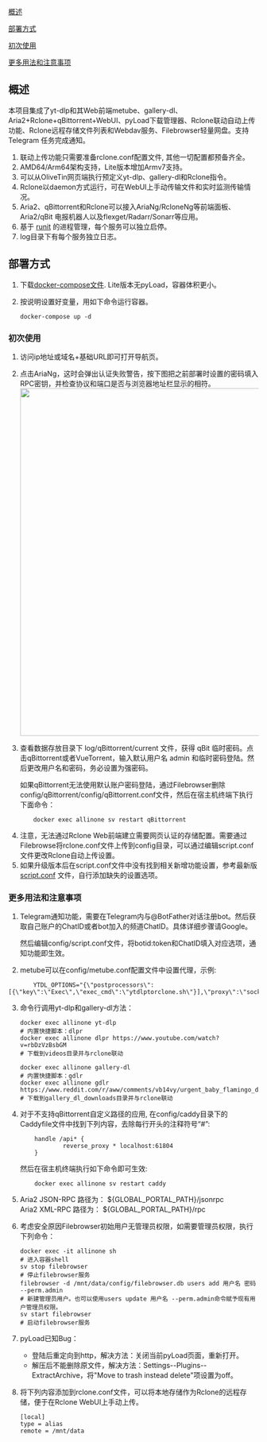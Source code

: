 [概述](#概述)

[部署方式](#部署方式)

[初次使用](#初次使用)  

[更多用法和注意事项](#更多用法和注意事项)  

## 概述

本项目集成了yt-dlp和其Web前端metube、gallery-dl、Aria2+Rclone+qBittorrent+WebUI、pyLoad下载管理器、Rclone联动自动上传功能、Rclone远程存储文件列表和Webdav服务、Filebrowser轻量网盘。支持 Telegram 任务完成通知。

 1. 联动上传功能只需要准备rclone.conf配置文件, 其他一切配置都预备齐全。
 2. AMD64/Arm64架构支持，Lite版本增加Armv7支持。
 3. 可以从OliveTin网页端执行预定义yt-dlp、gallery-dl和Rclone指令。
 4. Rclone以daemon方式运行，可在WebUI上手动传输文件和实时监测传输情况。
 5. Aria2、qBittorrent和Rclone可以接入AriaNg/RcloneNg等前端面板、Aria2/qBit 电报机器人以及flexget/Radarr/Sonarr等应用。
 6. 基于 [runit](http://smarden.org/runit/index.html) 的进程管理，每个服务可以独立启停。
 7. log目录下有每个服务独立日志。

## 部署方式

 1. 下载[docker-compose文件](https://github.com/wy580477/Leech-AIO-APP-EX/blob/docker/docker-compose.yml). Lite版本无pyLoad，容器体积更小。
 2. 按说明设置好变量，用如下命令运行容器。

        docker-compose up -d

### 初次使用

1. 访问ip地址或域名+基础URL即可打开导航页。
2. 点击AriaNg，这时会弹出认证失败警告，按下图把之前部署时设置的密码填入RPC密钥，并检查协议和端口是否与浏览器地址栏显示的相符。
       <img src="https://user-images.githubusercontent.com/98247050/163184113-d0f09e78-01f9-4d4a-87b9-f4a9c1218253.png"  width="700"/>
3. 查看数据存放目录下 log/qBittorrent/current 文件，获得 qBit 临时密码。点击qBittorrent或者VueTorrent，输入默认用户名 admin 和临时密码登陆。然后更改用户名和密码，务必设置为强密码。

   如果qBittorrent无法使用默认账户密码登陆，通过Filebrowser删除config/qBittorrent/config/qBittorrent.conf文件，然后在宿主机终端下执行下面命令：
```
       docker exec allinone sv restart qBittorrent
```  
4. 注意，无法通过Rclone Web前端建立需要网页认证的存储配置。需要通过Filebrowse将rclone.conf文件上传到config目录，可以通过编辑script.conf文件更改Rclone自动上传设置。
5. 如果升级版本后在script.conf文件中没有找到相关新增功能设置，参考最新版 [script.conf](https://github.com/wy580477/Leech-AIO-APP-EX/blob/docker/content/script.conf) 文件，自行添加缺失的设置选项。

### 更多用法和注意事项

 1. Telegram通知功能，需要在Telegram内与@BotFather对话注册bot。然后获取自己账户的ChatID或者bot加入的频道ChatID。具体详细步骤请Google。
 
    然后编辑config/script.conf文件，将botid:token和ChatID填入对应选项，通知功能即生效。
    
 2. metube可以在config/metube.conf配置文件中设置代理，示例:
```
       YTDL_OPTIONS="{\"postprocessors\":[{\"key\":\"Exec\",\"exec_cmd\":\"ytdlptorclone.sh\"}],\"proxy\":\"socks5://127.0.0.1:10808\",\"noprogress\":true}"
```
 3. 命令行调用yt-dlp和gallery-dl方法：

        docker exec allinone yt-dlp
        # 内置快捷脚本：dlpr  
        docker exec allinone dlpr https://www.youtube.com/watch?v=rbDzVzBsbGM
        # 下载到videos目录并与rclone联动

        docker exec allinone gallery-dl
        # 内置快捷脚本：gdlr
        docker exec allinone gdlr https://www.reddit.com/r/aww/comments/vb14vy/urgent_baby_flamingo_doing_flamingo_leg/
        # 下载到gallery_dl_downloads目录并与rclone联动

 4. 对于不支持qBittorrent自定义路径的应用, 在config/caddy目录下的Caddyfile文件中找到下列内容，去除每行开头的注释符号“#”:


            handle /api* {       
                    reverse_proxy * localhost:61804
            }

    然后在宿主机终端执行如下命令即可生效:

            docker exec allinone sv restart caddy

 5. Aria2 JSON-RPC 路径为： \${GLOBAL_PORTAL_PATH}/jsonrpc     
    Aria2 XML-RPC 路径为： \${GLOBAL_PORTAL_PATH}/rpc
 6. 考虑安全原因Filebrowser初始用户无管理员权限，如需要管理员权限，执行下列命令：


        docker exec -it allinone sh
        # 进入容器shell
        sv stop filebrowser
        # 停止filebrowser服务
        filebrowser -d /mnt/data/config/filebrowser.db users add 用户名 密码 --perm.admin
        # 新建管理员用户。也可以使用users update 用户名 --perm.admin命令赋予现有用户管理员权限。
        sv start filebrowser
        # 启动filebrowser服务

 7. pyLoad已知Bug：
    - 登陆后重定向到http，解决方法：关闭当前pyLoad页面，重新打开。
    - 解压后不能删除原文件，解决方法：Settings--Plugins--ExtractArchive，将"Move to trash instead delete"项设置为off。
 8. 将下列内容添加到rclone.conf文件，可以将本地存储作为Rclone的远程存储，便于在Rclone WebUI上手动上传。

        [local]
        type = alias
        remote = /mnt/data
